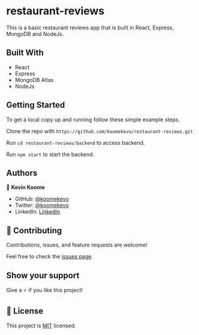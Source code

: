 # restaurant-reviews

This is a basic restaurant reviews app that is built in React, Express, MongoDB and NodeJs.
## Built With

- React
- Express
- MongoDB Atlas
- NodeJs
 
## Getting Started

To get a local copy up and running follow these simple example steps.

Clone the repo with `https://github.com/koomekevo/restaurant-reviews.git`

Run `cd restaurant-reviews/backend` to access backend.

Run `npm start` to start the backend.
## Authors

👤 **Kevin Koome**

- GitHub: [@koomekevo](https://github.com/koomekevo)
- Twitter: [@koomekevo](https://twitter.com/koomekevo)
- LinkedIn: [LinkedIn](https://ke.linkedin.com/in/kevin-koome-aab84186)

## 🤝 Contributing

Contributions, issues, and feature requests are welcome!

Feel free to check the [issues page](../../issues/).

## Show your support

Give a ⭐️ if you like this project!

## 📝 License

This project is [MIT](./MIT.md) licensed.
